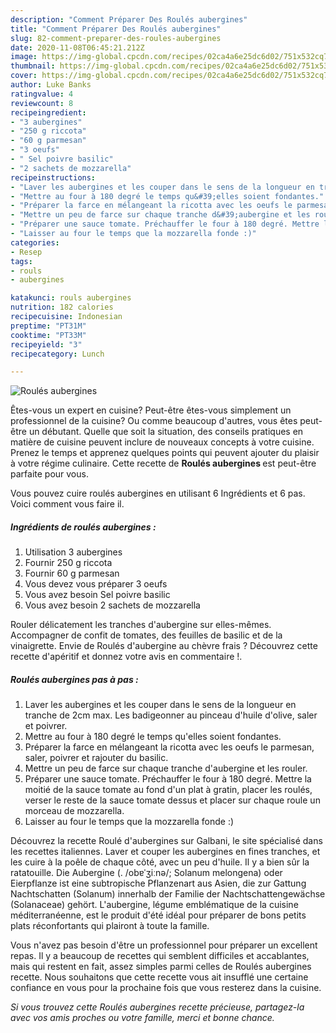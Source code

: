 ```yaml
---
description: "Comment Préparer Des Roulés aubergines"
title: "Comment Préparer Des Roulés aubergines"
slug: 82-comment-preparer-des-roules-aubergines
date: 2020-11-08T06:45:21.212Z
image: https://img-global.cpcdn.com/recipes/02ca4a6e25dc6d02/751x532cq70/roules-aubergines-photo-principale-de-la-recette.jpg
thumbnail: https://img-global.cpcdn.com/recipes/02ca4a6e25dc6d02/751x532cq70/roules-aubergines-photo-principale-de-la-recette.jpg
cover: https://img-global.cpcdn.com/recipes/02ca4a6e25dc6d02/751x532cq70/roules-aubergines-photo-principale-de-la-recette.jpg
author: Luke Banks
ratingvalue: 4
reviewcount: 8
recipeingredient:
- "3 aubergines"
- "250 g riccota"
- "60 g parmesan"
- "3 oeufs"
- " Sel poivre basilic"
- "2 sachets de mozzarella"
recipeinstructions:
- "Laver les aubergines et les couper dans le sens de la longueur en tranche de 2cm max. Les badigeonner au pinceau d&#39;huile d&#39;olive, saler et poivrer."
- "Mettre au four à 180 degré le temps qu&#39;elles soient fondantes."
- "Préparer la farce en mélangeant la ricotta avec les oeufs le parmesan, saler, poivrer et rajouter du basilic."
- "Mettre un peu de farce sur chaque tranche d&#39;aubergine et les rouler."
- "Préparer une sauce tomate. Préchauffer le four à 180 degré. Mettre la moitié de la sauce tomate au fond d&#39;un plat à gratin, placer les roulés, verser le reste de la sauce tomate dessus et placer sur chaque roule un morceau de mozzarella."
- "Laisser au four le temps que la mozzarella fonde :)"
categories:
- Resep
tags:
- rouls
- aubergines

katakunci: rouls aubergines 
nutrition: 182 calories
recipecuisine: Indonesian
preptime: "PT31M"
cooktime: "PT33M"
recipeyield: "3"
recipecategory: Lunch

---
```



![Roulés aubergines](https://img-global.cpcdn.com/recipes/02ca4a6e25dc6d02/751x532cq70/roules-aubergines-photo-principale-de-la-recette.jpg)

Êtes-vous un expert en cuisine? Peut-être êtes-vous simplement un professionnel de la cuisine? Ou comme beaucoup d'autres, vous êtes peut-être un débutant. Quelle que soit la situation, des conseils pratiques en matière de cuisine peuvent inclure de nouveaux concepts à votre cuisine. Prenez le temps et apprenez quelques points qui peuvent ajouter du plaisir à votre régime culinaire. Cette recette de <strong> Roulés aubergines </strong> est peut-être parfaite pour vous.

<!--inarticleads1-->

Vous pouvez cuire roulés aubergines en utilisant 6 Ingrédients et 6 pas. Voici comment vous faire il.

##### Ingrédients de roulés aubergines :

1. Utilisation 3 aubergines
1. Fournir 250 g riccota
1. Fournir 60 g parmesan
1. Vous devez vous préparer 3 oeufs
1. Vous avez besoin  Sel poivre basilic
1. Vous avez besoin 2 sachets de mozzarella


Rouler délicatement les tranches d&#39;aubergine sur elles-mêmes. Accompagner de confit de tomates, des feuilles de basilic et de la vinaigrette. Envie de Roulés d&#39;aubergine au chèvre frais ? Découvrez cette recette d&#39;apéritif et donnez votre avis en commentaire !. 

<!--inarticleads2-->

##### Roulés aubergines pas à pas :

1. Laver les aubergines et les couper dans le sens de la longueur en tranche de 2cm max. Les badigeonner au pinceau d&#39;huile d&#39;olive, saler et poivrer.
1. Mettre au four à 180 degré le temps qu&#39;elles soient fondantes.
1. Préparer la farce en mélangeant la ricotta avec les oeufs le parmesan, saler, poivrer et rajouter du basilic.
1. Mettre un peu de farce sur chaque tranche d&#39;aubergine et les rouler.
1. Préparer une sauce tomate. Préchauffer le four à 180 degré. Mettre la moitié de la sauce tomate au fond d&#39;un plat à gratin, placer les roulés, verser le reste de la sauce tomate dessus et placer sur chaque roule un morceau de mozzarella.
1. Laisser au four le temps que la mozzarella fonde :)


Découvrez la recette Roulé d&#39;aubergines sur Galbani, le site spécialisé dans les recettes italiennes. Laver et couper les aubergines en fines tranches, et les cuire à la poêle de chaque côté, avec un peu d&#39;huile. Il y a bien sûr la ratatouille. Die Aubergine (. /obɐˈʒiːnə/; Solanum melongena) oder Eierpflanze ist eine subtropische Pflanzenart aus Asien, die zur Gattung Nachtschatten (Solanum) innerhalb der Familie der Nachtschattengewächse (Solanaceae) gehört. L&#39;aubergine, légume emblématique de la cuisine méditerranéenne, est le produit d&#39;été idéal pour préparer de bons petits plats réconfortants qui plairont à toute la famille. 

<!--inarticleads1-->

<p>
Vous n'avez pas besoin d'être un professionnel pour préparer un excellent repas. Il y a beaucoup de recettes qui semblent difficiles et accablantes, mais qui restent en fait, assez simples parmi celles de Roulés aubergines recette. Nous souhaitons que cette recette vous ait insufflé une certaine confiance en vous pour la prochaine fois que vous resterez dans la cuisine.
</p>

<p>
<i>Si vous trouvez cette Roulés aubergines recette précieuse, partagez-la avec vos amis proches ou votre famille, merci et bonne chance.</i>
</p>
